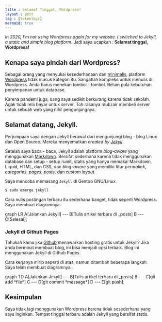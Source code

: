 ```yaml
---
title : Selamat Tinggal, Wordpress!
layout : post
tag : [teknologi]
mermaid: true
---
```

*In 2020, I'm not using Wordpress again for my website. I switched to Jekyll, a static and simple blog platform*. Jadi saya ucapkan : **Selamat tinggal, Wordpress!**

## Kenapa saya pindah dari Wordpress?
Sebagai orang yang menyukai kesederhanaan dan [minimalis](https://theminimalists.com), platform [Wordpress](https://wordpress.org) tidak masuk kategori itu. Sangatlah kompleks untuk menulis di Wordpress. Anda harus menekan tombol - tombol. Belum pula kebutuhan penyimpanan untuk database.


Karena pandemi juga, uang saya sedikit berkurang karena tidak sekolah. Agak tidak rela bayar untuk server. Toh rasanya mubzair membeli server untuk sebuah web yang nihil pengunjungnya.

## Selamat datang, Jekyll.
Perjumpaan saya dengan Jekyll berawal dari mengunjungi blog - blog Linux dan Open Source. Mereka menyematkan *created by [Jekyll](https://jekyllrb.com)*. 

Setelah saya baca - baca, Jekyll adalah platform *blog-aware* yang menggunakan [Markdown](https://www.markdownguide.org/). Bersifat sederhana karena tidak menggunakan database dan setup - setup rumit, statis yang hanya memakai Markdown, Liquid, HTML, dan CSS, dan *blog-aware* yang memiliki fitur *permalink*, *categories*, *pages*, *posts*, dan *custom layout*.

Saya mencoba memasang `Jekyll` di Gentoo GNU/Linux.
```bash
$ sudo emerge jekyll
```

Cara nulis postingan terbaru itu sederhana banget, tidak seperti Wordpress. Saya membuat diagramnya.
<div class="mermaid">
    graph LR
    A[Jalankan Jekyll] --- B[Tulis artikel terbaru di _posts]
    B --- C[Selesai];
</div>

### Jekyll di Github Pages
Tahukah kamu jika [Github](https://github.com) menawarkan hosting gratis untuk Jekyll? Jika anda berminat membuat blog, ini bisa menjadi opsi terbaik. Blog ini menggunakan Jekyll di Github Pages.

Cara kerjanya mirip seperti di atas, namun ditambah beberapa langkah. Saya telah membuat diagramnya.
<div class="mermaid">
    graph TD
    A[Jalankan Jekyll] --- B[Tulis artikel terbaru di _posts]
    B --- C[git add *file*]
    C --- D[git commit *message*]
    D --- E[git push];
    </div>

## Kesimpulan
Saya tidak lagi menggunakan Wordpress karena tidak sesederhana yang saya inginkan. Tempat tinggal terbaru adalah Jekyll yang bersifat statis.

